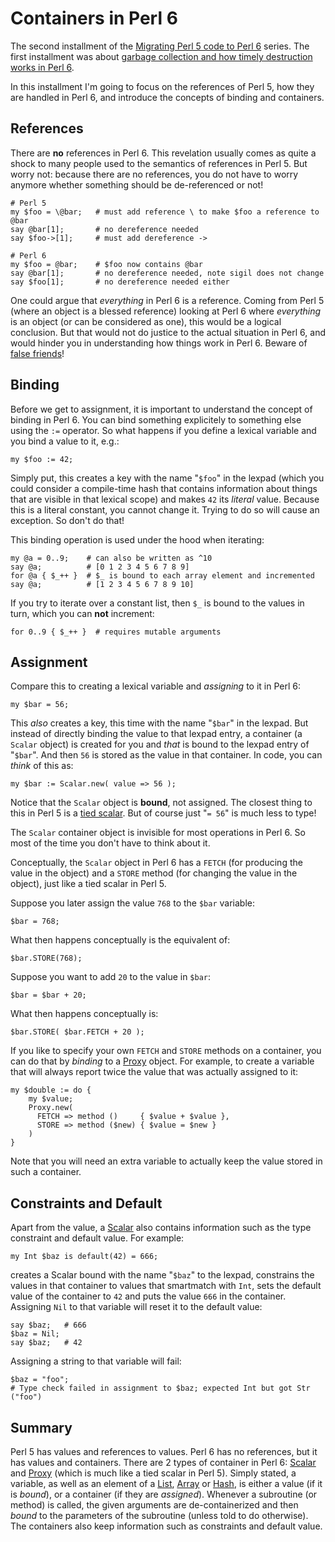 Containers in Perl 6
====================
The second installment of the
[Migrating Perl 5 code to Perl 6](5to6-introduction.md) series.  The first
installment was about [garbage collection and how timely destruction works in Perl 6](5to6-finalizing.md).

In this installment I'm going to focus on the references of Perl 5, how they
are handled in Perl 6, and introduce the concepts of binding and containers.

References
----------
There are **no** references in Perl 6.  This revelation usually comes as quite
a shock to many people used to the semantics of references in Perl 5.  But
worry not: because there are no references, you do not have to worry anymore
whether something should be de-referenced or not!

    # Perl 5
    my $foo = \@bar;   # must add reference \ to make $foo a reference to @bar
    say @bar[1];       # no dereference needed
    say $foo->[1];     # must add dereference ->

    # Perl 6
    my $foo = @bar;    # $foo now contains @bar
    say @bar[1];       # no dereference needed, note sigil does not change
    say $foo[1];       # no dereference needed either

One could argue that *everything* in Perl 6 is a reference.  Coming from
Perl 5 (where an object is a blessed reference) looking at Perl 6 where
*everything* is an object (or can be considered as one), this would be a
logical conclusion.  But that would not do justice to the actual situation
in Perl 6, and would hinder you in understanding how things work in Perl 6.
Beware of [false friends](https://en.wikipedia.org/wiki/False_friend)!

Binding
-------
Before we get to assignment, it is important to understand the concept of
binding in Perl 6.  You can bind something explicitely to something else
using the `:=` operator.  So what happens if you define a lexical variable
and you bind a value to it, e.g.:

    my $foo := 42;

Simply put, this creates a key with the name "`$foo`" in the lexpad (which
you could consider a compile-time hash that contains information about things
that are visible in that lexical scope) and makes `42` its *literal* value.
Because this is a literal constant, you cannot change it.  Trying to do so
will cause an exception.  So don't do that!

This binding operation is used under the hood when iterating:

    my @a = 0..9;    # can also be written as ^10
    say @a;          # [0 1 2 3 4 5 6 7 8 9]
    for @a { $_++ }  # $_ is bound to each array element and incremented
    say @a;          # [1 2 3 4 5 6 7 8 9 10]

If you try to iterate over a constant list, then `$_` is bound to the values
in turn, which you can **not** increment:

    for 0..9 { $_++ }  # requires mutable arguments

Assignment
----------
Compare this to creating a lexical variable and *assigning* to it in Perl 6:

    my $bar = 56;

This *also* creates a key, this time with the name "`$bar`" in the lexpad.
But instead of directly binding the value to that lexpad entry, a
container (a `Scalar` object) is created for you and *that* is bound to
the lexpad entry of "`$bar`".  And then `56` is stored as the value in that
container.  In code, you can *think* of this as:

    my $bar := Scalar.new( value => 56 );

Notice that the `Scalar` object is **bound**, not assigned.  The closest
thing to this in Perl 5 is a
[tied scalar](https://metacpan.org/pod/distribution/perl/pod/perltie.pod#Tying-Scalars).
But of course just "`= 56`" is much less to type!

The `Scalar` container object is invisible for most operations in Perl 6.
So most of the time you don't have to think about it.

Conceptually, the `Scalar` object in Perl 6 has a `FETCH` (for producing the
value in the object) and a `STORE` method (for changing the value in the
object), just like a tied scalar in Perl 5.

Suppose you later assign the value `768` to the `$bar` variable:

    $bar = 768;

What then happens conceptually is the equivalent of:

    $bar.STORE(768);

Suppose you want to add `20` to the value in `$bar`:

    $bar = $bar + 20;

What then happens conceptually is:

    $bar.STORE( $bar.FETCH + 20 );

If you like to specify your own `FETCH` and `STORE` methods on a container,
you can do that by *binding* to a
[Proxy](https://docs.perl6.org/type/Proxy) object.  For example, to create
a variable that will always report twice the value that was actually assigned
to it:

    my $double := do {
        my $value;
        Proxy.new(
          FETCH => method ()     { $value + $value },
          STORE => method ($new) { $value = $new }
        )
    }

Note that you will need an extra variable to actually keep the value stored
in such a container.

Constraints and Default
-----------------------
Apart from the value, a [Scalar](https://docs.perl6.org/type/Scalar) also
contains information such as the type constraint and default value.  For
example:

    my Int $baz is default(42) = 666;

creates a Scalar bound with the name "`$baz`" to the lexpad, constrains the
values in that container to values that smartmatch with `Int`, sets the
default value of the container to `42` and puts the value `666` in the
container.  Assigning `Nil` to that variable will reset it to the default
value:

    say $baz;   # 666
    $baz = Nil;
    say $baz;   # 42

Assigning a string to that variable will fail:

    $baz = "foo";
    # Type check failed in assignment to $baz; expected Int but got Str ("foo")

Summary
-------
Perl 5 has values and references to values.  Perl 6 has no references, but
it has values and containers.  There are 2 types of container in Perl 6:
[Scalar](https://docs.perl6.org/type/Scalar) and
[Proxy](https://docs.perl6.org/type/Proxy) (which is much like a tied scalar
in Perl 5).  Simply stated, a variable, as well as an element of a
[List](https://docs.perl6.org/type/List), 
[Array](https://docs.perl6.org/type/Array) or
[Hash](https://docs.perl6.org/type/Hash), is either a value (if it is
*bound*), or a container (if they are *assigned*).  Whenever a subroutine
(or method) is called, the given arguments are de-containerized and then
*bound* to the parameters of the subroutine (unless told to do otherwise).
The containers also keep information such as constraints and default value.

